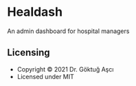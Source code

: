 # Healdash
An admin dashboard for hospital managers

## Licensing

- Copyright &copy; 2021 Dr. Göktuğ Aşcı
- Licensed under MIT
